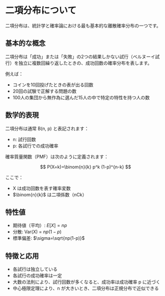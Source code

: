 # 二項分布について

二項分布は、統計学と確率論における最も基本的な離散確率分布の一つです。

## 基本的な概念

二項分布は「成功」または「失敗」の2つの結果しかない試行（ベルヌーイ試行）を独立に複数回繰り返したときの、成功回数の確率分布を表します。

例えば：
- コインを10回投げたときの表が出る回数
- 20回の試験で正解する問題の数
- 100人の集団から無作為に選んだ15人の中で特定の特性を持つ人の数

## 数学的表現

二項分布は通常 B(n, p) と表記されます：
- n: 試行回数
- p: 各試行での成功確率

確率質量関数（PMF）は次のように定義されます：

$$
P(X=k)=\binom{n}{k} p^k (1-p)^{n-k}
$$

ここで：
- X は成功回数を表す確率変数
- $\binom{n}{k}$ は二項係数（nCk）

## 特性値

- 期待値（平均）: $E[X] = np$
- 分散: Var(X) = $np(1-p)$
- 標準偏差: $\sigma=\sqrt{np(1-p)}$

## 特徴と応用

- 各試行は独立している
- 各試行の成功確率は一定
- 大数の法則により、試行回数が多くなると、成功率は成功確率 p に近づく
- 中心極限定理により、n が大きいとき、二項分布は正規分布で近似できる